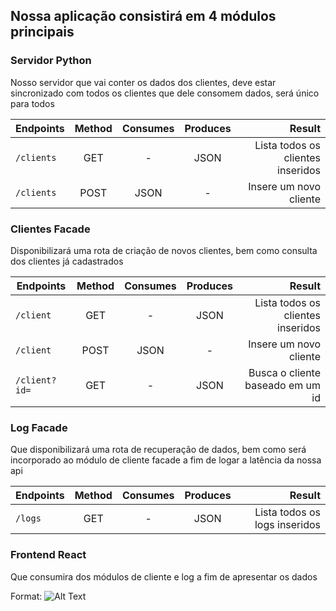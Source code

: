 ## Nossa aplicação consistirá em 4 módulos principais

### Servidor Python
Nosso servidor que vai conter os dados dos clientes, deve estar sincronizado com todos os clientes que dele consomem dados, será único para todos

| Endpoints                              |   Method      | Consumes  |  Produces  |       Result                      |
| ---------------------------------------|:-------------:|:---------:|:----------:|----------------------------------:|
| `/clients`                             |    GET        |     -     |   JSON     |Lista todos os clientes inseridos  |
| `/clients`                             |    POST       |   JSON    |     -      |Insere um novo cliente             | 


### Clientes Facade
Disponibilizará uma rota de criação de novos clientes, bem como consulta dos clientes já cadastrados

| Endpoints                              |   Method      | Consumes  |  Produces  |       Result                      |
| ---------------------------------------|:-------------:|:---------:|:----------:|----------------------------------:|
| `/client`                              |    GET        |     -     |    JSON    |Lista todos os clientes inseridos  |
| `/client`                              |    POST       |   JSON    |     -      |Insere um novo cliente             |
| `/client?id=`                          |    GET        |    -      |    JSON    |Busca o cliente baseado em um id   |

### Log Facade
Que disponibilizará uma rota de recuperação de dados, bem como será incorporado ao módulo de cliente facade a fim de logar a latência da nossa api

| Endpoints                              |   Method      | Consumes  |  Produces  |       Result                  |
| ---------------------------------------|:-------------:|:---------:|:----------:|------------------------------:|
| `/logs`                                |    GET        |     -     |    JSON    |Lista todos os logs inseridos  |

### Frontend React 
Que consumira dos módulos de cliente e log a fim de apresentar os dados

Format: ![Alt Text](https://bit.ly/2WVtPFf) <BR>

